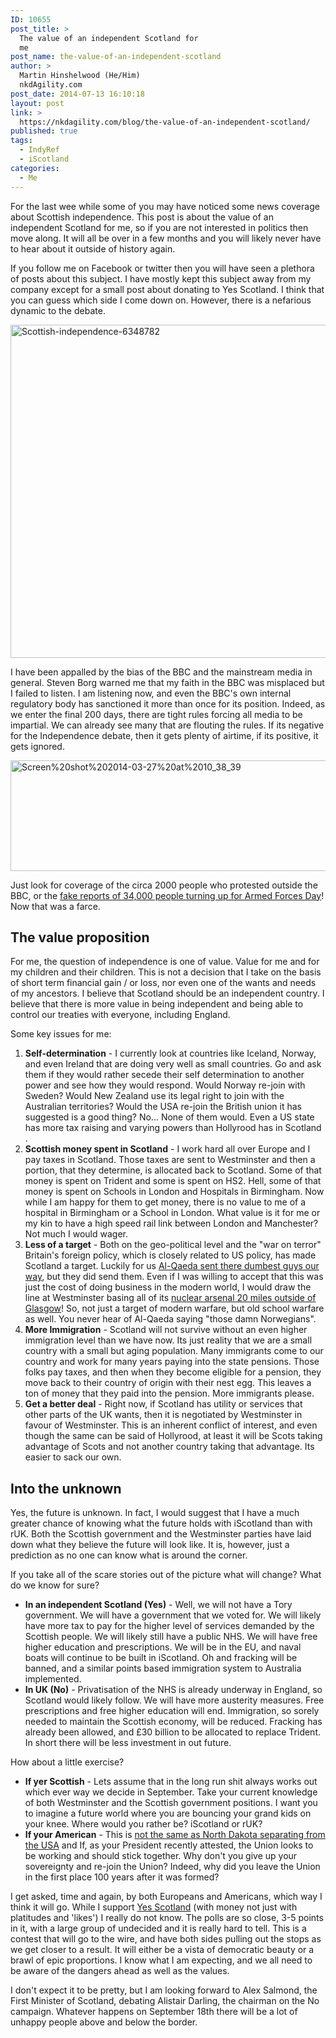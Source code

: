 ```yaml
---
ID: 10655
post_title: >
  The value of an independent Scotland for
  me
post_name: the-value-of-an-independent-scotland
author: >
  Martin Hinshelwood (He/Him)
  nkdAgility.com
post_date: 2014-07-13 16:10:18
layout: post
link: >
  https://nkdagility.com/blog/the-value-of-an-independent-scotland/
published: true
tags:
  - IndyRef
  - iScotland
categories:
  - Me
---
```

<p>For the last wee while some of you may have noticed some news coverage about Scottish independence. This post is about the value of an independent Scotland for me, so if you are not interested in politics then move along. It will all be over in a few months and you will likely never have to hear about it outside of history again.</p>
<p>If you follow me on Facebook or twitter then you will have seen a plethora of posts about this subject. I have mostly kept this subject away from my company except for a small post about donating to Yes Scotland. I think that you can guess which side I come down on. However, there is a nefarious dynamic to the debate.</p>
<p><img style="background-image: none; padding-top: 0px; padding-left: 0px; display: inline; padding-right: 0px; border: 0px;" title="Scottish-independence-6348782" src="http://nakedalmweb.wpengine.com/wp-content/uploads/2014/07/Scottish-independence-6348782.jpg" alt="Scottish-independence-6348782" width="800" height="533" border="0" /></p>
<p>I have been appalled by the bias of the BBC and the mainstream media in general. Steven Borg warned me that my faith in the BBC was misplaced but I failed to listen. I am listening now, and even the BBC's own internal regulatory body has sanctioned it more than once for its position. Indeed, as we enter the final 200 days, there are tight rules forcing all media to be impartial. We can already see many that are flouting the rules. If its negative for the Independence debate, then it gets plenty of airtime, if its positive, it gets ignored.</p>
<p><img style="background-image: none; padding-top: 0px; padding-left: 0px; display: inline; padding-right: 0px; border: 0px;" title="Screen%20shot%202014-03-27%20at%2010_38_39" src="http://nakedalmweb.wpengine.com/wp-content/uploads/2014/07/Screen20shot202014-03-2720at2010_38_39.png" alt="Screen%20shot%202014-03-27%20at%2010_38_39" width="800" height="177" border="0" /></p>
<p>Just look for coverage of the circa 2000 people who protested outside the BBC, or the <a href="http://wingsoverscotland.com/conflicting-reports/" target="_blank">fake reports of 34,000 people turning up for Armed Forces Day</a>! Now that was a farce.</p>
<h2>The value proposition</h2>
<p>For me, the question of independence is one of value. Value for me and for my children and their children. This is not a decision that I take on the basis of short term financial gain / or loss, nor even one of the wants and needs of my ancestors. I believe that Scotland should be an independent country. I believe that there is more value in being independent and being able to control our treaties with everyone, including England.</p>
<p>Some key issues for me:</p>
<ol>
<li><strong>Self-determination</strong> - I currently look at countries like Iceland, Norway, and even Ireland that are doing very well as small countries. Go and ask them if they would rather secede their self determination to another power and see how they would respond. Would Norway re-join with Sweden? Would New Zealand use its legal right to join with the Australian territories? Would the USA re-join the British union it has suggested is a good thing? No... None of them would. Even a US state has more tax raising and varying powers than Hollyrood has in Scotland .</li>
<li><strong>Scottish money spent in Scotland</strong> - I work hard all over Europe and I pay taxes in Scotland. Those taxes are sent to Westminster and then a portion, that they determine, is allocated back to Scotland. Some of that money is spent on Trident and some is spent on HS2. Hell, some of that money is spent on Schools in London and Hospitals in Birmingham. Now while I am happy for them to get money, there is no value to me of a hospital in Birmingham or a School in London. What value is it for me or my kin to have a high speed rail link between London and Manchester? Not much I would wager.</li>
<li><strong>Less of a target</strong> - Both on the geo-political level and the "war on terror" Britain's foreign policy, which is closely related to US policy, has made Scotland a target. Luckily for us <a href="http://www.youtube.com/watch?v=7gMJBQoHJ4E" target="_blank">Al-Qaeda sent there dumbest guys our way</a>, but they did send them. Even if I was willing to accept that this was just the cost of doing business in the modern world, I would draw the line at Westminster basing all of its <a href="http://wingsoverscotland.com/map-ref-55n-5w/" target="_blank">nuclear arsenal 20 miles outside of Glasgow</a>! So, not just a target of modern warfare, but old school warfare as well. You never hear of Al-Qaeda saying "those damn Norwegians".</li>
<li><strong>More Immigration</strong> - Scotland will not survive without an even higher immigration level than we have now. Its just reality that we are a small country with a small but aging population. Many immigrants come to our country and work for many years paying into the state pensions. Those folks pay taxes, and then when they become eligible for a pension, they move back to their country of origin with their nest egg. This leaves a ton of money that they paid into the pension. More immigrants please.</li>
<li><strong>Get a better deal</strong> - Right now, if Scotland has utility or services that other parts of the UK wants, then it is negotiated by Westminster in favour of Westminster. This is an inherent conflict of interest, and even though the same can be said of Hollyrood, at least it will be Scots taking advantage of Scots and not another country taking that advantage. Its easier to sack our own.</li>
</ol>
<h2>Into the unknown</h2>
<p>Yes, the future is unknown. In fact, I would suggest that I have a much greater chance of knowing what the future holds with iScotland than with rUK. Both the Scottish government and the Westminster parties have laid down what they believe the future will look like. It is, however, just a prediction as no one can know what is around the corner.</p>
<p>If you take all of the scare stories out of the picture what will change? What do we know for sure?</p>
<ul>
<li><strong>In an independent Scotland (Yes)</strong> - Well, we will not have a Tory government. We will have a government that we voted for. We will likely have more tax to pay for the higher level of services demanded by the Scottish people. We will likely still have a public NHS. We will have free higher education and prescriptions. We will be in the EU, and naval boats will continue to be built in iScotland. Oh and fracking will be banned, and a similar points based immigration system to Australia implemented.</li>
<li><strong>In UK (No)</strong> - Privatisation of the NHS is already underway in England, so Scotland would likely follow. We will have more austerity measures. Free prescriptions and free higher education will end. Immigration, so sorely needed to maintain the Scottish economy, will be reduced. Fracking has already been allowed, and £30 billion to be allocated to replace Trident. In short there will be less investment in out future.</li>
</ul>
<p>How about a little exercise?</p>
<ul>
<li><strong>If yer Scottish</strong> - Lets assume that in the long run shit always works out which ever way we decide in September. Take your current knowledge of both Westminster and the Scottish government positions. I want you to imagine a future world where you are bouncing your grand kids on your knee. Where would you rather be? iScotland or rUK?</li>
<li><strong>If your American</strong> - This is <a href="http://wingsoverscotland.com/an-actual-letter-from-america/" target="_blank">not the same as North Dakota separating from the USA</a> and If, as your President recently attested, the Union looks to be working and should stick together. Why don't you give up your sovereignty and re-join the Union? Indeed, why did you leave the Union in the first place 100 years after it was formed?</li>
</ul>
<p>I get asked, time and again, by both Europeans and Americans, which way I think it will go. While I support <a href="http://www.yesscotland.com" target="_blank">Yes Scotland</a> (with money not just with platitudes and 'likes') I really do not know. The polls are so close, 3-5 points in it, with a large group of undecided and it is really hard to tell. This is a contest that will go to the wire, and have both sides pulling out the stops as we get closer to a result. It will either be a vista of democratic beauty or a brawl of epic proportions. I know what I am expecting, and we all need to be aware of the dangers ahead as well as the values.</p>
<p>I don't expect it to be pretty, but I am looking forward to Alex Salmond, the First Minister of Scotland, debating Alistair Darling, the chairman on the No campaign. Whatever happens on September 18th there will be a lot of unhappy people above and below the border.</p>
